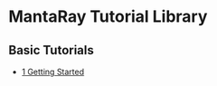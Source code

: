 # MantaRay Tutorial Library

## Basic Tutorials
* [1 Getting Started](https://github.com/ange-yaghi/manta-ray/blob/master/docs/public/tutorials/1_getting_started/1_getting_started.md)
